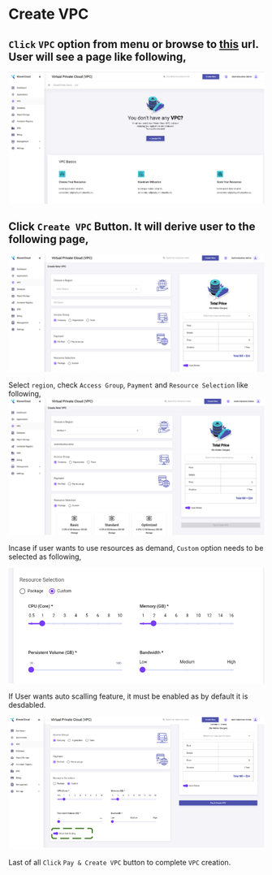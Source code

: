 # Create VPC

## ```Click``` ```VPC``` option from menu or browse to [this](https://webapp.klovercloud.io/vpc) url. User will see a page like following,

![VPC creation](./images/vpcCreation1.png)

## Click ```Create VPC``` Button. It will derive user to the following page,

![VPC creation 2](./images/vpcCreation2.png)

Select ```region```, check ```Access Group```, ```Payment``` and ```Resource Selection``` like following,
![VPC creation3](./images/vpcCreation3.png)

Incase if user wants to use resources as demand, ```Custom``` option needs to be selected as following,

![VPC creation4](images/VPCCreation4.png)

If User wants auto scalling feature, it must be enabled as by default it is desdabled.

![VPC Creation5](./images/VPCCreation5.png)

Last of all ```Click``` ```Pay & Create VPC``` button to complete ```VPC``` creation.

